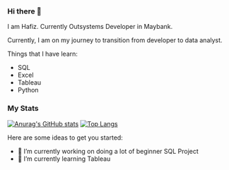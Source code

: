 ### Hi there 👋

I am Hafiz. Currently Outsystems Developer in Maybank.

Currently, I am on my journey to transition from developer to data analyst.

Things that I have learn:

* SQL
* Excel
* Tableau
* Python

### My Stats

[![Anurag's GitHub stats](https://github-readme-stats.vercel.app/api?username=apiz07&count_private=true&show_icons=true&theme=radical)](https://github.com/anuraghazra/github-readme-stats) [![Top Langs](https://github-readme-stats.vercel.app/api/top-langs/?username=apiz07&count_private=true&show_icons=true&theme=radical)](https://github.com/anuraghazra/github-readme-stats)

Here are some ideas to get you started:

- 🔭 I’m currently working on doing a lot of beginner SQL Project
- 🌱 I’m currently learning Tableau
